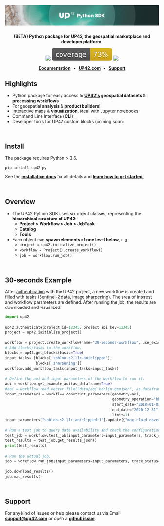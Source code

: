 <h1 align="center">
    <a href="https://github.com/up42/up42-py" title="up42-py">
    <img alt="" src="./docs/assets/github-banner-3.jpg"> </a>
    <br>
</h1>

<p align="center">
    <strong>(BETA) Python package for UP42, the geospatial marketplace and developer platform.</strong>
</p>

<p align="center">
    <a href="https://pypi.org/project/up42-py/" title="up42-py on pypi"><img src="https://img.shields.io/pypi/v/up42-py"></a>
    <img src="./coverage.svg">
    <a href="https://twitter.com/UP42Official" title="UP42 on Twitter"><img src="https://img.shields.io/twitter/follow/UP42Official.svg?style=social"></a>
</p>

<p align="center">
    <b>
      <a href="https://up42.github.io/up42-py/">Documentation</a> &nbsp; • &nbsp;
      <a href="http://www.up42.com">UP42.com</a> &nbsp; • &nbsp;
      <a href="#support">Support</a>
    </b>
</p>

## Highlights
- Python package for easy access to **[UP42's](http://www.up42.com)** **geospatial datasets** & **processing workflows**
- For geospatial **analysis** & **product builders**!
- Interactive maps & **visualization**, ideal with Jupyter notebooks  
- Command Line Interface (**CLI**)
- Developer tools for UP42 custom blocks (coming soon)

<br>

## Install

The package requires Python > 3.6.

```bash
pip install up42-py
```

See the **[installation docs](https://up42.github.io/up42-py/installation/)** for all details and **[learn how to get started!](https://up42.github.io/up42-py/01_quickstart/)**

<br>

## Overview

- The UP42 Python SDK uses six object classes, representing the **hierarchical structure of UP42**:
    - **Project > Workflow > Job > JobTask**
    - **Catalog**
    - **Tools**
- Each object can **spawn elements of one level below**, e.g.
    - `project = up42.initialize_project()`
    - `workflow = Project().create_workflow()`
    - `job = workflow.run_job()`

<br>

## 30-seconds Example

After [authentication](https://up42.github.io/up42-py/authentication/) with the UP42 project, 
a new workflow is created and filled with tasks ([Sentinel-2 data](https://marketplace.up42.com/block/3a381e6b-acb7-4cec-ae65-50798ce80e64), 
[image sharpening](https://marketplace.up42.com/block/e374ea64-dc3b-4500-bb4b-974260fb203e)). 
The area of interest and workflow parameters are defined. After running the job, the results are downloaded and visualized.

```python
import up42

up42.authenticate(project_id=12345, project_api_key=12345)
project = up42.initialize_project()

workflow = project.create_workflow(name="30-seconds-workflow", use_existing=True)
# Add blocks/tasks to the workflow.
blocks = up42.get_blocks(basic=True)
input_tasks= [blocks['sobloo-s2-l1c-aoiclipped'], 
              blocks['sharpening']]
workflow.add_workflow_tasks(input_tasks=input_tasks)

# Define the aoi and input parameters of the workflow to run it.
aoi = workflow.get_example_aoi(as_dataframe=True)
#aoi = workflow.read_vector_file("data/aoi_berlin.geojson", as_dataframe=True)
input_parameters = workflow.construct_parameters(geometry=aoi, 
                                                 geometry_operation="bbox", 
                                                 start_date="2018-01-01",
                                                 end_date="2020-12-31",
                                                 limit=1)
input_parameters["sobloo-s2-l1c-aoiclipped:1"].update({"max_cloud_cover":60})

# Run a test job to query data availability and check the configuration.
test_job = workflow.test_job(input_parameters=input_parameters, track_status=True)
test_results = test_job.get_results_json()
print(test_results)

# Run the actual job.
job = workflow.run_job(input_parameters=input_parameters, track_status=True)

job.download_results()
job.map_results()
```

<br>

## Support

For any kind of issues or help please contact us via Email **[support@up42.com](mailto:support@up42.com)** or open a **[github issue](https://github.com/up42/up42-py/issues)**.

